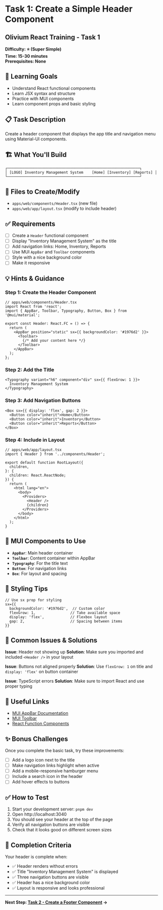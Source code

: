 # Task 1: Create a Simple Header Component
## Olivium React Training - Task 1

**Difficulty: ⭐ (Super Simple)**  
**Time: 15-30 minutes**  
**Prerequisites: None**

## 🎯 Learning Goals

- Understand React functional components
- Learn JSX syntax and structure
- Practice with MUI components
- Learn component props and basic styling

## 📋 Task Description

Create a header component that displays the app title and navigation menu using Material-UI components.

## 🏗️ What You'll Build

```
┌─────────────────────────────────────────────────────────────┐
│ [LOGO] Inventory Management System    [Home] [Inventory] [Reports] │
└─────────────────────────────────────────────────────────────┘
```

## 📁 Files to Create/Modify

- `apps/web/components/Header.tsx` (new file)
- `apps/web/app/layout.tsx` (modify to include header)

## ✅ Requirements

- [ ] Create a `Header` functional component
- [ ] Display "Inventory Management System" as the title
- [ ] Add navigation links: Home, Inventory, Reports
- [ ] Use MUI `AppBar` and `Toolbar` components
- [ ] Style with a nice background color
- [ ] Make it responsive

## 💡 Hints & Guidance

### Step 1: Create the Header Component

```tsx
// apps/web/components/Header.tsx
import React from 'react';
import { AppBar, Toolbar, Typography, Button, Box } from '@mui/material';

export const Header: React.FC = () => {
  return (
    <AppBar position="static" sx={{ backgroundColor: '#1976d2' }}>
      <Toolbar>
        {/* Add your content here */}
      </Toolbar>
    </AppBar>
  );
};
```

### Step 2: Add the Title

```tsx
<Typography variant="h6" component="div" sx={{ flexGrow: 1 }}>
  Inventory Management System
</Typography>
```

### Step 3: Add Navigation Buttons

```tsx
<Box sx={{ display: 'flex', gap: 2 }}>
  <Button color="inherit">Home</Button>
  <Button color="inherit">Inventory</Button>
  <Button color="inherit">Reports</Button>
</Box>
```

### Step 4: Include in Layout

```tsx
// apps/web/app/layout.tsx
import { Header } from '../components/Header';

export default function RootLayout({
  children,
}: {
  children: React.ReactNode;
}) {
  return (
    <html lang="en">
      <body>
        <Providers>
          <Header />
          {children}
        </Providers>
      </body>
    </html>
  );
}
```

## 🔧 MUI Components to Use

- **`AppBar`**: Main header container
- **`Toolbar`**: Content container within AppBar
- **`Typography`**: For the title text
- **`Button`**: For navigation links
- **`Box`**: For layout and spacing

## 🎨 Styling Tips

```tsx
// Use sx prop for styling
sx={{
  backgroundColor: '#1976d2',  // Custom color
  flexGrow: 1,                // Take available space
  display: 'flex',            // Flexbox layout
  gap: 2,                     // Spacing between items
}}
```

## 🐛 Common Issues & Solutions

**Issue**: Header not showing up
**Solution**: Make sure you imported and included `<Header />` in your layout

**Issue**: Buttons not aligned properly
**Solution**: Use `flexGrow: 1` on title and `display: 'flex'` on button container

**Issue**: TypeScript errors
**Solution**: Make sure to import React and use proper typing

## 🔗 Useful Links

- [MUI AppBar Documentation](https://mui.com/material-ui/react-app-bar/)
- [MUI Toolbar](https://mui.com/material-ui/api/toolbar/)
- [React Function Components](https://react.dev/reference/react/Component#alternatives)

## ✨ Bonus Challenges

Once you complete the basic task, try these improvements:

- [ ] Add a logo icon next to the title
- [ ] Make navigation links highlight when active
- [ ] Add a mobile-responsive hamburger menu
- [ ] Include a search icon in the header
- [ ] Add hover effects to buttons

## ✅ How to Test

1. Start your development server: `pnpm dev`
2. Open http://localhost:3040
3. You should see your header at the top of the page
4. Verify all navigation buttons are visible
5. Check that it looks good on different screen sizes

## 🎉 Completion Criteria

Your header is complete when:
- ✅ Header renders without errors
- ✅ Title "Inventory Management System" is displayed
- ✅ Three navigation buttons are visible
- ✅ Header has a nice background color
- ✅ Layout is responsive and looks professional

---

**Next Step: [Task 2 - Create a Footer Component](./task-02-footer.md) →**
